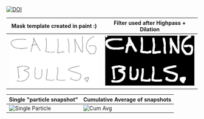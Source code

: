 [![DOI](https://zenodo.org/badge/983338336.svg)](https://doi.org/10.5281/zenodo.15405537)

| Mask template created in paint :) | Filter used after Highpass + Dilation |
| ------ | ------ |
| <img src="assets/filter_base.png" width="298" /> | ![Filter](assets/filter_highpass_and_dilation.png) |

| Single "particle snapshot" | Cumulative Average of snapshots |
| ------ | ------ |
| ![Single Particle](assets/individual_frames.gif) | ![Cum Avg](assets/cumulative_average.gif) |
